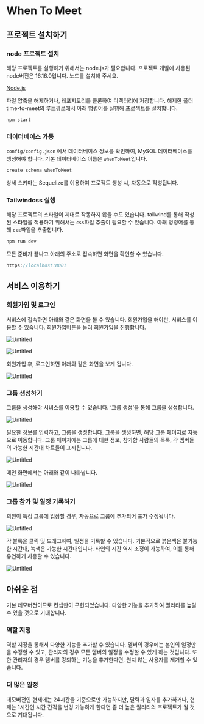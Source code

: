 # When To Meet

## 프로젝트 설치하기

### node 프로젝트 설치

해당 프로젝트를 실행하기 위해서는 node.js가 필요합니다. 프로젝트 개발에 사용된 node버전은 16.16.0입니다. 노드를 설치해 주세요.

[Node.js](https://nodejs.org/en)

파일 압축을 해제하거나, 레포지토리를 클론하여 디렉터리에 저장합니다. 해제한 폴더 time-to-meet의 루트경로에서 아래 명령어를 실행해 프로젝트를 설치합니다.

```jsx
npm start
```

### 데이터베이스 가동

`config/config.json` 에서 데이터베이스 정보를 확인하여, MySQL 데이터베이스를 생성해야 합니다. 기본 데이터베이스 이름은 `whenToMeet`입니다.

```jsx
create schema whenToMeet
```

상세 스키마는 Sequelize를 이용하여 프로젝트 생성 시, 자동으로 작성됩니다.

### Tailwindcss 실행

해당 프로젝트의 스타일이 제대로 작동하지 않을 수도 있습니다. tailwind를 통해 작성된 스타일을 적용하기 위해서는 `css`파일 추출이 필요할 수 있습니다. 아래 명령어를 통해 `css`파일을 추출합니다.

```jsx
npm run dev
```

모든 준비가 끝나고 아래의 주소로 접속하면 화면을 확인할 수 있습니다.

```jsx
https://localhost:8001
```

## 서비스 이용하기

### 회원가입 및 로그인

서비스에 접속하면 아래와 같은 화면을 볼 수 있습니다. 회원가입을 해야만, 서비스를 이용할 수 있습니다. 회원가입버튼을 눌러 회원가입을 진행합니다.

![Untitled](https://prod-files-secure.s3.us-west-2.amazonaws.com/cf979c83-ea45-4035-a68a-d9fa058e8a50/c9271b82-f866-401b-8d2a-f359284fec61/Untitled.png)

![Untitled](https://prod-files-secure.s3.us-west-2.amazonaws.com/cf979c83-ea45-4035-a68a-d9fa058e8a50/1709ac69-8a41-49c1-ab31-58dbb077500c/Untitled.png)

회원가입 후, 로그인하면 아래와 같은 화면을 보게 됩니다.

![Untitled](https://prod-files-secure.s3.us-west-2.amazonaws.com/cf979c83-ea45-4035-a68a-d9fa058e8a50/b5a579b1-e968-442e-83cc-e253cfae8a00/Untitled.png)

### 그룹 생성하기

그룹을 생성해야 서비스를 이용할 수 있습니다. ‘그룹 생성’을 통해 그룹을 생성합니다.

![Untitled](https://prod-files-secure.s3.us-west-2.amazonaws.com/cf979c83-ea45-4035-a68a-d9fa058e8a50/e8159f2e-386c-44ae-852a-975fe4779477/Untitled.png)

필요한 정보를 입력하고, 그룹을 생성합니다. 그룹을 생성하면, 해당 그룹 페이지로 자동으로 이동합니다. 그룹 페이지에는 그룹에 대한 정보, 참가함 사람들의 목록, 각 멤버들의 가능한 시간대 차트들이 표시됩니다.

![Untitled](https://prod-files-secure.s3.us-west-2.amazonaws.com/cf979c83-ea45-4035-a68a-d9fa058e8a50/942503e8-aaf9-48b3-80a9-f15f0cf43233/Untitled.png)

메인 화면에서는 아래와 같이 나타납니다.

![Untitled](https://prod-files-secure.s3.us-west-2.amazonaws.com/cf979c83-ea45-4035-a68a-d9fa058e8a50/bbc2b19e-4926-46da-a7a3-1541cb98a1b6/Untitled.png)

### 그룹 참가 및 일정 기록하기

회원이 특정 그룹에 입장할 경우, 자동으로 그룹에 추가되어 표가 수정됩니다.

![Untitled](https://prod-files-secure.s3.us-west-2.amazonaws.com/cf979c83-ea45-4035-a68a-d9fa058e8a50/498ce645-6123-4359-ae6f-ca4b5e8b9ca4/Untitled.png)

각 블록을 클릭 및 드래그하여, 일정을 기록할 수 있습니다. 기본적으로 붉은색은 불가능한 시간대, 녹색은 가능한 시간대입니다. 타인의 시간 역시 조정이 가능하여, 이를 통해 유연하게 사용할 수 있습니다.

![Untitled](https://prod-files-secure.s3.us-west-2.amazonaws.com/cf979c83-ea45-4035-a68a-d9fa058e8a50/ea59fdfc-3819-4c39-951d-9a6dc387ab49/Untitled.png)

## 아쉬운 점

기본 데모버전이므로 컨셉만이 구현되었습니다. 다양한 기능을 추가하여 퀄리티를 높일 수 있을 것으로 기대합니다.

### 역할 지정

역할 지정을 통해서 다양한 기능을 추가할 수 있습니다. 멤버의 경우에는 본인의 일정만을 수정할 수 있고, 관리자의 경우 모든 멤버의 일정을 수정할 수 있게 하는 것입니다. 또한 관리자의 경우 멤버를 강퇴하는 기능을 추가한다면, 원치 않는 사용자를 제거할 수 있습니다.

### 더 많은 일정

데모버전인 현재에는 24시간을 기준으로만 가능하지만, 달력과 일자를 추가하거나, 현재는 1시간인 시간 간격을 변경 가능하게 한다면 좀 더 높은 퀄리티의 프로젝트가 될 것으로 기대됩니다.